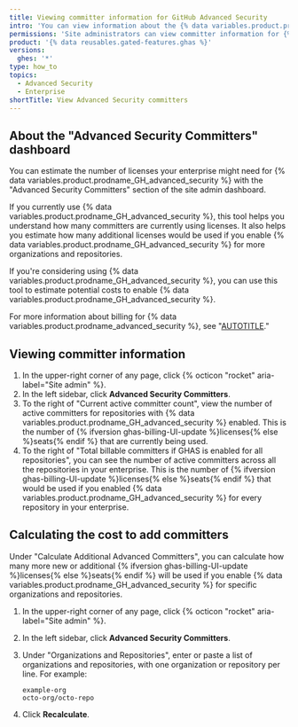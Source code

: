 ```yaml
---
title: Viewing committer information for GitHub Advanced Security
intro: 'You can view information about the {% data variables.product.prodname_GH_advanced_security %} committers for your enterprise and calculate the cost for additional committers with the site admin dashboard.'
permissions: 'Site administrators can view committer information for {% data variables.product.prodname_GH_advanced_security %}.'
product: '{% data reusables.gated-features.ghas %}'
versions:
  ghes: '*'
type: how_to
topics:
  - Advanced Security
  - Enterprise
shortTitle: View Advanced Security committers
---
```


## About the "Advanced Security Committers" dashboard

You can estimate the number of licenses your enterprise might need for {% data variables.product.prodname_GH_advanced_security %} with the "Advanced Security Committers" section of the site admin dashboard.

If you currently use {% data variables.product.prodname_GH_advanced_security %}, this tool helps you understand how many committers are currently using licenses. It also helps you estimate how many additional licenses would be used if you enable {% data variables.product.prodname_GH_advanced_security %} for more organizations and repositories.

If you're considering using {% data variables.product.prodname_GH_advanced_security %}, you can use this tool to estimate potential costs to enable {% data variables.product.prodname_GH_advanced_security %}.

For more information about billing for {% data variables.product.prodname_advanced_security %}, see "[AUTOTITLE](/billing/managing-billing-for-github-advanced-security/about-billing-for-github-advanced-security)."

## Viewing committer information

1. In the upper-right corner of any page, click {% octicon "rocket" aria-label="Site admin" %}.
1. In the left sidebar, click **Advanced Security Committers**.
1. To the right of "Current active committer count", view the number of active committers for repositories with {% data variables.product.prodname_GH_advanced_security %} enabled. This is the number of {% ifversion ghas-billing-UI-update %}licenses{% else %}seats{% endif %} that are currently being used.
1. To the right of "Total billable committers if GHAS is enabled for all repositories", you can see the number of active committers across all the repositories in your enterprise. This is the number of {% ifversion ghas-billing-UI-update %}licenses{% else %}seats{% endif %} that would be used if you enabled {% data variables.product.prodname_GH_advanced_security %} for every repository in your enterprise.

## Calculating the cost to add committers

Under "Calculate Additional Advanced Committers", you can calculate how many more new or additional {% ifversion ghas-billing-UI-update %}licenses{% else %}seats{% endif %} will be used if you enable {% data variables.product.prodname_GH_advanced_security %} for specific organizations and repositories.

1. In the upper-right corner of any page, click {% octicon "rocket" aria-label="Site admin" %}.
1. In the left sidebar, click **Advanced Security Committers**.
1. Under "Organizations and Repositories", enter or paste a list of organizations and repositories, with one organization or repository per line. For example:

   ```
   example-org
   octo-org/octo-repo
   ```

1. Click **Recalculate**.
